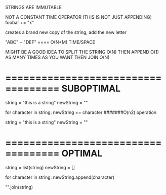 STRINGS ARE IMMUTABLE

NOT A CONSTANT TIME OPERATOR (THIS IS NOT JUST APPENDING)
foobar += "x"

creates a brand new copy of the string, add the new letter

"ABC" + "DEF" ==== O(N+M) TIME/SPACE

MIGHT BE A GOOD IDEA TO SPLIT THE STRING O(N)
THEN APPEND O(1) AS MANY TIMES AS YOU WANT
THEN JOIN O(N)


===================================
SUBOPTIMAL
===================================
string = "this is a string"
newString = ""

for character in string:
    newString += character #######O(n2) operation


string = "this is a string"
newString = ""

===================================
OPTIMAL
===================================

string = list(string)
newString = []

for character in string:
    newString.append(character)

"".join(string)

